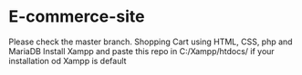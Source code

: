 # E-commerce-site
Please check the master branch.
Shopping Cart using HTML, CSS, php and MariaDB
Install Xampp and paste this repo in C:/Xampp/htdocs/ if your installation od Xampp is default
